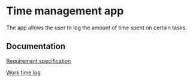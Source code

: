 # Time management app

The app allows the user to log the amount of time spent on certain tasks. 

## Documentation

[Requirement specification](https://github.com/riiraty/ot-harjoitustyo/blob/master/dokumentointi/requirement_specification.md)

[Work time log](https://github.com/riiraty/ot-harjoitustyo/blob/master/dokumentointi/work_time_log.md)

